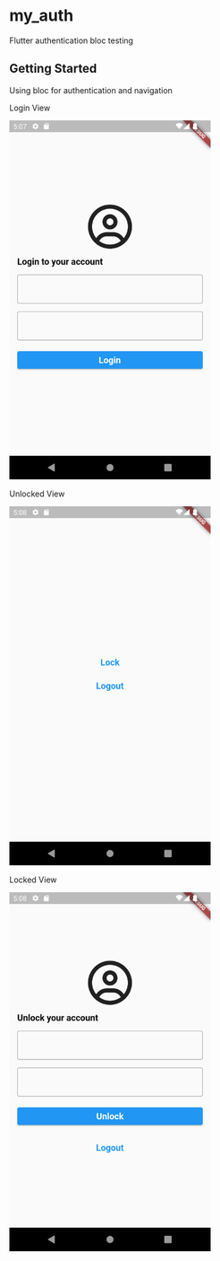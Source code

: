 # my_auth

Flutter authentication bloc testing

## Getting Started

Using bloc for authentication and navigation

Login View

<img src="./doc/screenshots/login.png" alt="login view" width="360" />

Unlocked View

<img src="./doc/screenshots/unlocked.png" alt="unlocked view" width="360" />

Locked View

<img src="./doc/screenshots/locked.png" alt="locked view" width="360" />
